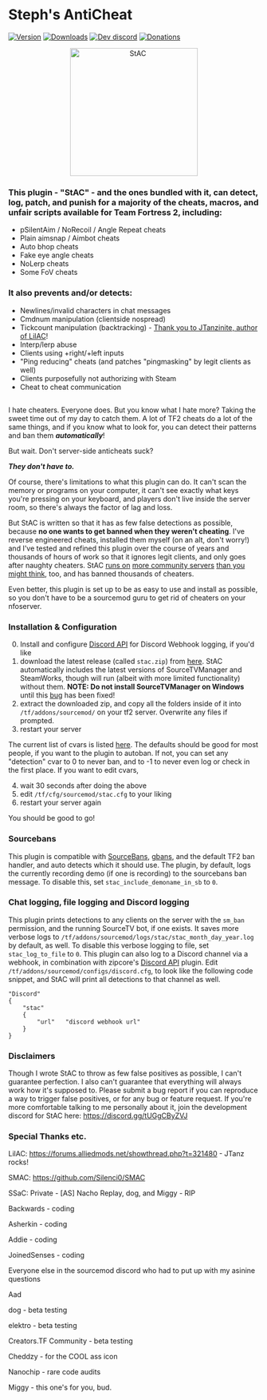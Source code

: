 <h1>  Steph's AntiCheat </h1>




[![Version](https://img.shields.io/github/v/release/sapphonie/StAC-TF2?color=98FB98&style=for-the-badge)](https://github.com/sapphonie/StAC-tf2/releases/latest)
[![Downloads](https://img.shields.io/github/downloads/sapphonie/Stac-TF2/total?color=%239370D8&label=Downloads%20since%20v5&style=for-the-badge)](https://github.com/sapphonie/StAC-tf2/releases/latest)
[![Dev discord](https://img.shields.io/badge/Dev%20discord-%23StAC-7289DA?style=for-the-badge&logo=discord)](https://discord.gg/tUGgCByZVJ)
[![Donations](https://img.shields.io/badge/Support%20me-here!%20:\)-1F1F2A?style=for-the-badge)](https://sappho.io/donate)

<div align="center">
<img src="https://i.imgur.com/RKRaLPl.png" alt="StAC" width="256" style="float: center;"/>
</div>

### This plugin - "StAC" - and the ones bundled with it, can detect, log, patch, and punish for a majority of the cheats, macros, and unfair scripts available for Team Fortress 2, including:
- pSilentAim / NoRecoil / Angle Repeat cheats
- Plain aimsnap / Aimbot cheats
- Auto bhop cheats
- Fake eye angle cheats
- NoLerp cheats
- Some FoV cheats
### It also prevents and/or detects:
- Newlines/invalid characters in chat messages
- Cmdnum manipulation (clientside nospread)
- Tickcount manipulation (backtracking) - [Thank you to JTanzinite, author of LilAC](https://github.com/J-Tanzanite/Backtrack-Patch)!
- Interp/lerp abuse
- Clients using +right/+left inputs
- "Ping reducing" cheats (and patches "pingmasking" by legit clients as well)
- Clients purposefully not authorizing with Steam
- Cheat to cheat communication

##
I hate cheaters. Everyone does. But you know what I hate more? Taking the sweet time out of my day to catch them. A lot of TF2 cheats do a lot of the same things, and if you know what to look for, you can detect their patterns and ban them ***automatically***!

But wait. Don't server-side anticheats suck?

***They don't have to.***

Of course, there's limitations to what this plugin can do. It can't scan the memory or programs on your computer, it can't see exactly what keys you're pressing on your keyboard, and players don't live inside the server room, so there's always the factor of lag and loss. 

But StAC is written so that it has as few false detections as possible, because **no one wants to get banned when they weren't cheating**. I've reverse engineered cheats, installed them myself (on an alt, don't worry!) and I've tested and refined this plugin over the course of years and thousands of hours of work so that it ignores legit clients, and only goes after naughty cheaters. StAC [runs on](https://sappho.io) [more community servers](https://creators.tf) [than you might think](https://gflclan.com/), too, and has banned thousands of cheaters. 

Even better, this plugin is set up to be as easy to use and install as possible, so you don't have to be a sourcemod guru to get rid of cheaters on your nfoserver. 

### Installation & Configuration

0) Install and configure [Discord API](https://forums.alliedmods.net/showthread.php?t=292663) for Discord Webhook logging, if you'd like
1) download the latest release (called `stac.zip`) from [here](https://github.com/sapphonie/StAC-tf2/releases/latest). StAC automatically includes the latest versions of SourceTVManager and SteamWorks, though will run (albeit with more limited functionality) without them. **NOTE: Do not install SourceTVManager on Windows** until this [bug](https://github.com/peace-maker/sourcetvmanager/issues/20) has been fixed!
2) extract the downloaded zip, and copy all the folders inside of it into `/tf/addons/sourcemod/` on your tf2 server. Overwrite any files if prompted.
3) restart your server

The current list of cvars is listed [here](cvars.md). The defaults should be good for most people, if you want to the plugin to autoban. If not, you can set any "detection" cvar to 0 to never ban, and to -1 to never even log or check in the first place. If you want to edit cvars,

4) wait 30 seconds after doing the above
5) edit `/tf/cfg/sourcemod/stac.cfg` to your liking
6) restart your server again

You should be good to go!

### Sourcebans
This plugin is compatible with [SourceBans](https://sbpp.dev/), [gbans](https://github.com/leighmacdonald/gbans), and the default TF2 ban handler, and auto detects which it should use. The plugin, by default, logs the currently recording demo (if one is recording) to the sourcebans ban message. To disable this, set `stac_include_demoname_in_sb` to `0`.

### Chat logging, file logging and Discord logging
This plugin prints detections to any clients on the server with the `sm_ban` permission, and the running SourceTV bot, if one exists. It saves more verbose logs to `/tf/addons/sourcemod/logs/stac/stac_month_day_year.log` by default, as well. To disable this verbose logging to file, set `stac_log_to_file` to `0`. This plugin can also log to a Discord channel via a webhook, in combination with zipcore's [Discord API](https://forums.alliedmods.net/showthread.php?t=292663) plugin. Edit `/tf/addons/sourcemod/configs/discord.cfg`, to look like the following code snippet, and StAC will print all detections to that channel as well.

```
"Discord"
{
    "stac"
    {
        "url"   "discord webhook url"
    }
}
```

### Disclaimers
Though I wrote StAC to throw as few false positives as possible, I can't guarantee perfection. I also can't guarantee that everything will always work how it's supposed to. Please submit a bug report if you can reproduce a way to trigger false positives, or for any bug or feature request. If you're more comfortable talking to me personally about it, join the development discord for StAC here: https://discord.gg/tUGgCByZVJ


### Special Thanks etc.

LilAC: https://forums.alliedmods.net/showthread.php?t=321480 - JTanz rocks!

SMAC: https://github.com/Silenci0/SMAC

SSaC: Private - [AS] Nacho Replay, dog, and Miggy - RIP

Backwards - coding

Asherkin - coding

Addie - coding

JoinedSenses - coding

Everyone else in the sourcemod discord who had to put up with my asinine questions

Aad

dog - beta testing

elektro - beta testing

Creators.TF Community - beta testing

Cheddzy - for the COOL ass icon

Nanochip - rare code audits

Miggy - this one's for you, bud.
